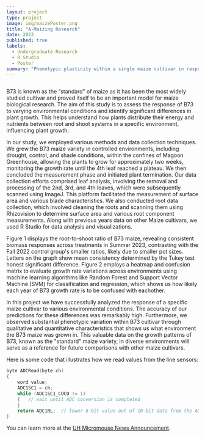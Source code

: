 ```yaml
---
layout: project
type: project
image: img/maizePoster.png
title: "A-Maizing Research"
date: 2023
published: true
labels:
  - Undergraduate Research 
  - R Studio
  - Poster 
summary: "Phenotypic plasticity within a single maize cultivar in response to multiple abiotic stressors."
---
```


<div class="text-center p-4">
  <img/maizePoster.png>


B73 is known as the “standard” of maize as it has been the most widely studied cultivar and proved itself to be an important model for maize biological research. The aim of this study is to assess the response of B73 to varying environmental conditions and identify significant differences in plant growth. This helps understand how plants distribute their energy and nutrients between root and shoot systems in a specific environment, influencing plant growth. 

In our study, we employed various methods and data collection techniques. We grew the B73 maize variety in controlled environments, including drought, control, and shade conditions, within the confines of Magoon Greenhouse, allowing the plants to grow for approximately two weeks, monitoring the growth rate until the 4th leaf reached a plateau. We then concluded the measurement phase and initiated plant termination. Our data collection efforts comprised leaf analysis, involving the removal and processing of the 2nd, 3rd, and 4th leaves, which were subsequently scanned using ImageJ. This platform facilitated the measurement of surface area and various blade characteristics. We also conducted root data collection, which involved cleaning the roots and scanning them using Rhizovision to determine surface area and various root component measurements. Along with previous years data on other Maize cultivars, we used R Studio for data analysis and visualizations. 

Figure 1 displays the root-to-shoot ratio of B73 maize, revealing consistent biomass responses across treatments in Summer 2023, contrasting with the Fall 2022 control group's smaller ratios, likely due to smaller pot sizes. Letters on the graph show mean consistency determined by the Tukey test honest significant difference. Figure 2 employs a heatmap and confusion matrix to evaluate growth rate variations across environments using machine learning algorithms like Random Forest and Support Vector Machine (SVM) for classification and regression, which shows us how likely each year of B73 growth rate is to be confused with eachother.

In this project we have successfully analyzed the response of a specific maize cultivar to various environmental conditions. The accuracy of our predictions for these differences was remarkably high. Furthermore, we observed substantial phenotypic variation within B73 cultivar through qualitative and quantitative characteristics that shows us what environment the B73 maize was grown in. This valuable data on the growth patterns of B73, known as the "standard" maize variety, in diverse environments will serve as a reference for future comparisons with other maize cultivars.



Here is some code that illustrates how we read values from the line sensors:

```cpp
byte ADCRead(byte ch)
{
    word value;
    ADC1SC1 = ch;
    while (ADC1SC1_COCO != 1)
    {   // wait until ADC conversion is completed   
    }
    return ADC1RL;  // lower 8-bit value out of 10-bit data from the ADC
}
```

You can learn more at the [UH Micromouse News Announcement](https://manoa.hawaii.edu/news/article.php?aId=2857).
